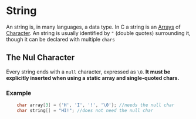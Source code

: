 # String
An string is, in many languages, a data type. In C a string is an [Arrays](./CS50x_Arrays.md) of [Character](../Week-1-C/CS50x_Character.md).
An string is usually identified by `"` (double quotes) surrounding it, though it can be declared with multiple `chars`

## The Nul Character
Every string ends with a `null` character, expressed as `\0`. **It must be explicitly inserted when using a static array and single-quoted chars.**

### Example
```C
    char array[3] = {'H', 'I', '!', '\0'}; //needs the null char
    char string[] = "HI!"; //does not need the null char
```
